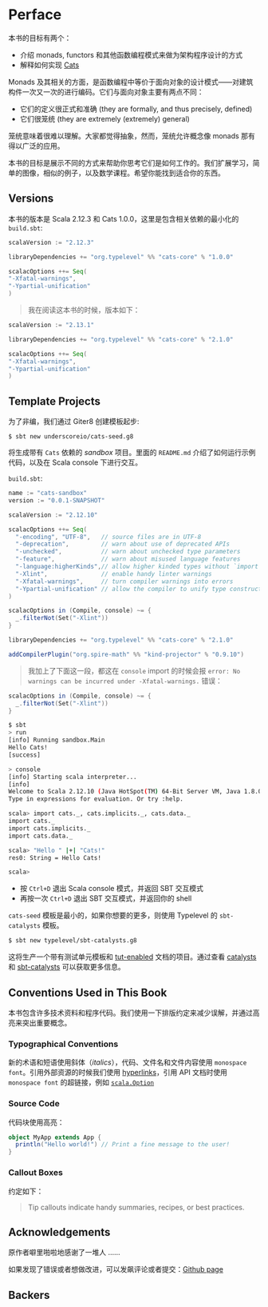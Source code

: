 # Perface

本书的目标有两个：
- 介绍 monads, functors 和其他函数编程模式来做为架构程序设计的方式
- 解释如何实现 [Cats](https://typelevel.org/cats/)


Monads 及其相关的方面，是函数编程中等价于面向对象的设计模式——对建筑构件一次又一次的进行编码。它们与面向对象主要有两点不同：

- 它们的定义很正式和准确 (they are formally, and thus precisely, defined)
- 它们很笼统 (they are extremely (extremely) general)

笼统意味着很难以理解。大家都觉得抽象，然而，笼统允许概念像 monads 那有得以广泛的应用。

本书的目标是展示不同的方式来帮助你思考它们是如何工作的。我们扩展学习，简单的图像，相似的例子，以及数学课程。希望你能找到适合你的东西。

## Versions

本书的版本是 Scala 2.12.3 和 Cats 1.0.0，这里是包含相关依赖的最小化的 `build.sbt`:
```scala
scalaVersion := "2.12.3"

libraryDependencies += "org.typelevel" %% "cats-core" % "1.0.0"

scalacOptions ++= Seq(
"-Xfatal-warnings",
"-Ypartial-unification"
)
```

> 我在阅读这本书的时候，版本如下：

```scala
scalaVersion := "2.13.1"

libraryDependencies += "org.typelevel" %% "cats-core" % "2.1.0"

scalacOptions ++= Seq(
"-Xfatal-warnings",
"-Ypartial-unification"
)
```

## Template Projects

为了非编，我们通过 Giter8 创建模板起步:
```
$ sbt new underscoreio/cats-seed.g8
```

将生成带有 `Cats` 依赖的 *sandbox* 项目。里面的 `README.md` 介绍了如何运行示例代码，以及在 Scala console 下进行交互。

`build.sbt`:
```scala
name := "cats-sandbox"
version := "0.0.1-SNAPSHOT"

scalaVersion := "2.12.10"

scalacOptions ++= Seq(
  "-encoding", "UTF-8",   // source files are in UTF-8
  "-deprecation",         // warn about use of deprecated APIs
  "-unchecked",           // warn about unchecked type parameters
  "-feature",             // warn about misused language features
  "-language:higherKinds",// allow higher kinded types without `import scala.language.higherKinds`
  "-Xlint",               // enable handy linter warnings
  "-Xfatal-warnings",     // turn compiler warnings into errors
  "-Ypartial-unification" // allow the compiler to unify type constructors of different arities
)

scalacOptions in (Compile, console) ~= {
  _.filterNot(Set("-Xlint"))
}

libraryDependencies += "org.typelevel" %% "cats-core" % "2.1.0"

addCompilerPlugin("org.spire-math" %% "kind-projector" % "0.9.10")
```

> 我加上了下面这一段，都这在 `console` import 的时候会报 `error: No warnings can be incurred under -Xfatal-warnings.` 错误：
```scala
scalacOptions in (Compile, console) ~= {
  _.filterNot(Set("-Xlint"))
}
```
```bash
$ sbt
> run
[info] Running sandbox.Main
Hello Cats!
[success]
```
```bash
> console
[info] Starting scala interpreter...
[info]
Welcome to Scala 2.12.10 (Java HotSpot(TM) 64-Bit Server VM, Java 1.8.0_232).
Type in expressions for evaluation. Or try :help.

scala> import cats._, cats.implicits._, cats.data._
import cats._
import cats.implicits._
import cats.data._

scala> "Hello " |+| "Cats!"
res0: String = Hello Cats!

scala>
```

- 按 `Ctrl+D` 退出 Scala console 模式，并返回 SBT 交互模式
- 再按一次 `Ctrl+D` 退出  SBT 交互模式，并返回你的 shell


`cats-seed` 模板是最小的，如果你想要的更多，则使用 Typelevel 的 `sbt-catalysts` 模板。
```bash
$ sbt new typelevel/sbt-catalysts.g8
```

这将生产一个带有测试单元模板和 [tut-enabled](https://github.com/tpolecat/tut) 文档的项目。通过查看 [catalysts](https://github.com/typelevel/catalysts) 和 [sbt-catalysts](https://github.com/typelevel/sbt-catalysts) 可以获取更多信息。

## Conventions Used in This Book

本书包含许多技术资料和程序代码。我们使用一下排版约定来减少误解，并通过高亮来突出重要概念。

### Typographical Conventions

新的术语和短语使用斜体（*italics*），代码、文件名和文件内容使用 `monospace font`。引用外部资源的时候我们使用 [hyperlinks](https://underscore.io/)，引用 API 文档时使用 `monospace font` 的超链接，例如 [`scala.Option`](http://www.scala-lang.org/api/current/scala/Option.html)

### Source Code
代码块使用高亮：
```scala
object MyApp extends App {
  println("Hello world!") // Print a fine message to the user!
}
```

### Callout Boxes

约定如下：

> Tip callouts indicate handy summaries, recipes, or best practices.

## Acknowledgements
原作者噼里啪啦地感谢了一堆人 ……

如果发现了错误或者想做改进，可以发飙评论或者提交：[Github page](https://github.com/underscoreio/advanced-scala)

## Backers
